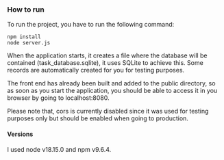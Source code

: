 ### How to run

To run the project, you have to run the following command:

```
npm install
node server.js
```

When the application starts, it creates a file where the database will be contained (task_database.sqlite), it uses SQLite to achieve this. Some records are automatically created for you for testing purposes.

The front end has already been built and added to the public directory, so as soon as you start the application, you should be able to access it in you browser by going to localhost:8080.

Please note that, cors is currently disabled since it was used for testing purposes only but should be enabled when going to production.

#### Versions

I used node v18.15.0 and npm v9.6.4.